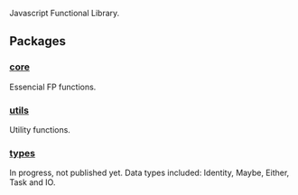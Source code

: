 Javascript Functional Library.

## Packages

### [core](packages/core)

Essencial FP functions.

### [utils](packages/utils)

Utility functions.

### [types](packages/types)

In progress, not published yet.
Data types included: Identity, Maybe, Either, Task and IO.
